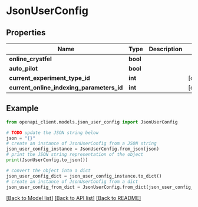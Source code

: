 # JsonUserConfig


## Properties

Name | Type | Description | Notes
------------ | ------------- | ------------- | -------------
**online_crystfel** | **bool** |  | 
**auto_pilot** | **bool** |  | 
**current_experiment_type_id** | **int** |  | [optional] 
**current_online_indexing_parameters_id** | **int** |  | [optional] 

## Example

```python
from openapi_client.models.json_user_config import JsonUserConfig

# TODO update the JSON string below
json = "{}"
# create an instance of JsonUserConfig from a JSON string
json_user_config_instance = JsonUserConfig.from_json(json)
# print the JSON string representation of the object
print(JsonUserConfig.to_json())

# convert the object into a dict
json_user_config_dict = json_user_config_instance.to_dict()
# create an instance of JsonUserConfig from a dict
json_user_config_from_dict = JsonUserConfig.from_dict(json_user_config_dict)
```
[[Back to Model list]](../README.md#documentation-for-models) [[Back to API list]](../README.md#documentation-for-api-endpoints) [[Back to README]](../README.md)


